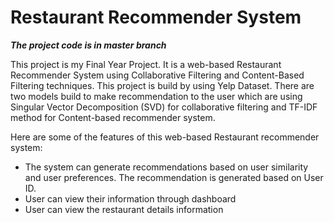 # Restaurant Recommender System
***The project code is in master branch***

This project is my Final Year Project. It is a web-based Restaurant Recommender System using Collaborative Filtering and Content-Based Filtering techniques. This project is build by using Yelp Dataset. There are two models build to make recommendation to the user which are using Singular Vector Decomposition (SVD) for collaborative filtering and TF-IDF method for Content-based recommender system. 

Here are some of the features of this web-based Restaurant recommender system: 
- The system can generate recommendations based on user similarity and user preferences. The recommendation is generated based on User ID. 
- User can view their information through dashboard
- User can view the restaurant details information



